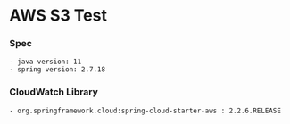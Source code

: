 AWS S3 Test
===

### Spec
```
- java version: 11
- spring version: 2.7.18
```

### CloudWatch Library
```
- org.springframework.cloud:spring-cloud-starter-aws : 2.2.6.RELEASE
```